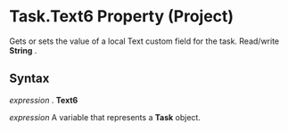 
# Task.Text6 Property (Project)

Gets or sets the value of a local Text custom field for the task. Read/write  **String** .


## Syntax

 _expression_ . **Text6**

 _expression_ A variable that represents a **Task** object.

